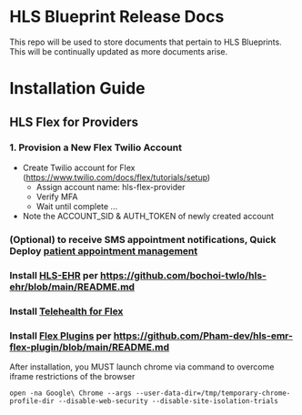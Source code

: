 # HLS Blueprint Release Docs

This repo will be used to store documents that pertain to HLS Blueprints.  This will be continually updated as more documents arise.


# Installation Guide

## HLS Flex for Providers

### 1. Provision a New Flex Twilio Account

- Create Twilio account for Flex (https://www.twilio.com/docs/flex/tutorials/setup)
  - Assign account name: hls-flex-provider
  - Verify MFA
  - Wait until complete ... 
- Note the ACCOUNT_SID & AUTH_TOKEN of newly created account


### (Optional) to receive SMS appointment notifications, Quick Deploy [patient appointment management](https://www.twilio.com/code-exchange/appointment-management-healthcare)
### Install [HLS-EHR](https://github.com/bochoi-twlo/hls-ehr) per https://github.com/bochoi-twlo/hls-ehr/blob/main/README.md
### Install [Telehealth for Flex](https://github.com/Pham-dev/telehealth-v2) 
### Install [Flex Plugins](https://github.com/Pham-dev/hls-emr-flex-plugin) per https://github.com/Pham-dev/hls-emr-flex-plugin/blob/main/README.md

After installation, you MUST launch chrome via command to overcome iframe restrictions of the browser

```shell
open -na Google\ Chrome --args --user-data-dir=/tmp/temporary-chrome-profile-dir --disable-web-security --disable-site-isolation-trials
```
